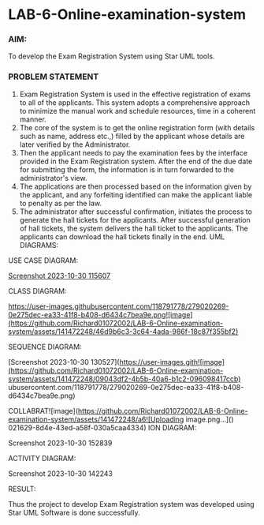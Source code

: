 # LAB-6-Online-examination-system
### AIM:
To develop the Exam Registration System using Star UML tools.
### PROBLEM STATEMENT
1. Exam Registration System is used in the effective registration of exams to all of the
applicants. This system adopts a comprehensive approach to minimize the manual work and
schedule resources, time in a coherent manner.
2. The core of the system is to get the online registration form (with details such as name,
address etc.,) filled by the applicant whose details are later verified by the Administrator.
3. Then the applicant needs to pay the examination fees by the interface provided in the
Exam Registration system. After the end of the due date for submitting the form, the
information is in turn forwarded to the administrator's view.
4. The applications are then processed based on the information given by the applicant,
and any forfeiting identified can make the applicant liable to penalty as per the law.
5. The administrator after successful confirmation, initiates the process to generate the
hall tickets for the applicants. After successful generation of hall tickets, the system delivers
the hall ticket to the applicants. The applicants can download the hall tickets finally in the end.
UML DIAGRAMS:

USE CASE DIAGRAM:

[Screenshot 2023-10-30 115607](https://user-images.githubusercontent.com/118791778/279020235-2e891736-4c66-4ab8-80a4-55521bc2e7f5.png)

CLASS DIAGRAM:

[https://user-images.githubusercontent.com/118791778/279020269-0e275dec-ea33-41f8-b408-d6434c7bea9e.png![image](https://github.com/Richard01072002/LAB-6-Online-examination-system/assets/141472248/46d9b6c3-3c64-4ada-986f-18c87f355bf2)
](https://user-images.githubusercontent.com/118791778/279020269-0e275dec-ea33-41f8-b408-d6434c7bea9e.png)


SEQUENCE DIAGRAM:

[Screenshot 2023-10-30 130527](https://user-images.gith![image](https://github.com/Richard01072002/LAB-6-Online-examination-system/assets/141472248/09043df2-4b5b-40a6-b1c2-096098417ccb)
ubusercontent.com/118791778/279020269-0e275dec-ea33-41f8-b408-d6434c7bea9e.png)

COLLABRAT![image](https://github.com/Richard01072002/LAB-6-Online-examination-system/assets/141472248/a6![Uploading image.png…]()
021629-8d4e-43ed-a58f-030a5caa4334)
ION DIAGRAM:

Screenshot 2023-10-30 152839

ACTIVITY DIAGRAM:

Screenshot 2023-10-30 142243

RESULT:

Thus the project to develop Exam Registration system was developed using Star UML Software is done successfully.
